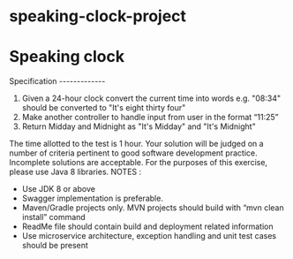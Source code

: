# speaking-clock-project


Speaking clock 
============== 
Specification ------------- 
1.	Given a 24-hour clock convert the current time into words e.g. "08:34" should be converted to "It's eight thirty four" 
2.	Make another controller to handle input from user in the format “11:25”
3.	Return Midday and Midnight as "It's Midday" and "It's Midnight"

The time allotted to the test is 1 hour. Your solution will be judged on a number of criteria pertinent to good software development practice. Incomplete solutions are acceptable. 
For the purposes of this exercise, please use Java 8 libraries.
NOTES :
-	Use JDK 8 or above
-	Swagger implementation is preferable.
-	Maven/Gradle projects only. MVN projects should build with “mvn clean install” command
-	ReadMe file should contain build and deployment related information
-	Use microservice architecture, exception handling and unit test cases should be present
